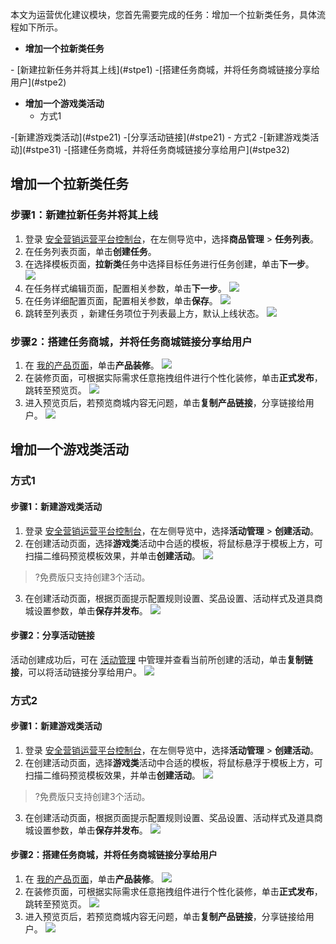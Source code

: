 本文为运营优化建议模块，您首先需要完成的任务：增加一个拉新类任务，具体流程如下所示。

- **增加一个拉新类任务**
<dx-steps>
- [新建拉新任务并将其上线](#stpe1)
-[搭建任务商城，并将任务商城链接分享给用户](#stpe2)
</dx-steps>

- **增加一个游戏类活动**
  - 方式1  
<dx-steps>
-[新建游戏类活动](#stpe21)
-[分享活动链接](#stpe21)
</dx-steps>
  - 方式2
<dx-steps>
-[新建游戏类活动](#stpe31)
-[搭建任务商城，并将任务商城链接分享给用户](#stpe32)
</dx-steps>


## 增加一个拉新类任务
### 步骤1：新建拉新任务并将其上线[](id:stpe1)
1. 登录 [安全营销运营平台控制台](https://console.cloud.tencent.com/smop/data/mallUser)，在左侧导览中，选择**商品管理** > **任务列表**。
2. 在任务列表页面，单击**创建任务**。
3. 在选择模板页面，**拉新类**任务中选择目标任务进行任务创建，单击**下一步**。
![](https://qcloudimg.tencent-cloud.cn/raw/d0aa1d8d5faaf3d9d18c50b2e533f72f.png)
4.  在任务样式编辑页面，配置相关参数，单击**下一步**。
![](https://qcloudimg.tencent-cloud.cn/raw/93e22c9dd4a6157d05533d1ef170efae.png)
5. 在任务详细配置页面，配置相关参数，单击**保存**。
![](https://qcloudimg.tencent-cloud.cn/raw/971693e8ac3c42a7597ac87fcfb7dd81.png)
6. 跳转至列表页 ，新建任务项位于列表最上方，默认上线状态。
![](https://qcloudimg.tencent-cloud.cn/raw/004e46664a969fc43b3f0b739648bf72.png)


### 步骤2：搭建任务商城，并将任务商城链接分享给用户[](id:stpe2)
1. 在 [我的产品页面](https://console.cloud.tencent.com/smop/mall/mall_front_page)，单击**产品装修**。
![](https://qcloudimg.tencent-cloud.cn/raw/66eb76773bf74be8b12d3c3d39fc5036.png)
3. 在装修页面，可根据实际需求任意拖拽组件进行个性化装修，单击**正式发布**，跳转至预览页。
![](https://qcloudimg.tencent-cloud.cn/raw/d387f5d503f40542fbf6d302d23573a4.png)
4. 进入预览页后，若预览商城内容无问题，单击**复制产品链接**，分享链接给用户。
![](https://qcloudimg.tencent-cloud.cn/raw/1d9eb4c3c48874369aa91a4d46b80cfe.png)

## 增加一个游戏类活动
### 方式1
#### 步骤1：新建游戏类活动[](id:stpe21)
1. 登录 [安全营销运营平台控制台](https://console.cloud.tencent.com/smop/data/mallUser)，在左侧导览中，选择**活动管理** > **创建活动**。
2. 在创建活动页面，选择**游戏类**活动中合适的模板，将鼠标悬浮于模板上方，可扫描二维码预览模板效果，并单击**创建活动**。
![](https://qcloudimg.tencent-cloud.cn/raw/c96e69e36b4755baeaaa2e0fc9250de0.png)
>?免费版只支持创建3个活动。
3. 在创建活动页面，根据页面提示配置规则设置、奖品设置、活动样式及道具商城设置参数，单击**保存并发布**。
![](https://qcloudimg.tencent-cloud.cn/raw/54c9f7204d716780ab2ecae42bf085f5.png)


#### 步骤2：分享活动链接[](id:stpe22)
活动创建成功后，可在 [活动管理](https://console.cloud.tencent.com/smop/mall/act_manager) 中管理并查看当前所创建的活动，单击**复制链接**，可以将活动链接分享给用户。
![](https://qcloudimg.tencent-cloud.cn/raw/08037a17ce3b21afebf45d080b2aef8f.png)

### 方式2
#### 步骤1：新建游戏类活动[](id:stpe31)
1. 登录 [安全营销运营平台控制台](https://console.cloud.tencent.com/smop/data/mallUser)，在左侧导览中，选择**活动管理** > **创建活动**。
2. 在创建活动页面，选择**游戏类**活动中合适的模板，将鼠标悬浮于模板上方，可扫描二维码预览模板效果，并单击**创建活动**。
![](https://qcloudimg.tencent-cloud.cn/raw/c96e69e36b4755baeaaa2e0fc9250de0.png)
>?免费版只支持创建3个活动。
3. 在创建活动页面，根据页面提示配置规则设置、奖品设置、活动样式及道具商城设置参数，单击**保存并发布**。
![](https://qcloudimg.tencent-cloud.cn/raw/54c9f7204d716780ab2ecae42bf085f5.png)

#### 步骤2：搭建任务商城，并将任务商城链接分享给用户[](id:stpe32)
1. 在 [我的产品页面](https://console.cloud.tencent.com/smop/mall/mall_front_page)，单击**产品装修**。
![](https://qcloudimg.tencent-cloud.cn/raw/66eb76773bf74be8b12d3c3d39fc5036.png)
3. 在装修页面，可根据实际需求任意拖拽组件进行个性化装修，单击**正式发布**，跳转至预览页。
![](https://qcloudimg.tencent-cloud.cn/raw/d387f5d503f40542fbf6d302d23573a4.png)
4. 进入预览页后，若预览商城内容无问题，单击**复制产品链接**，分享链接给用户。
![](https://qcloudimg.tencent-cloud.cn/raw/1d9eb4c3c48874369aa91a4d46b80cfe.png)



